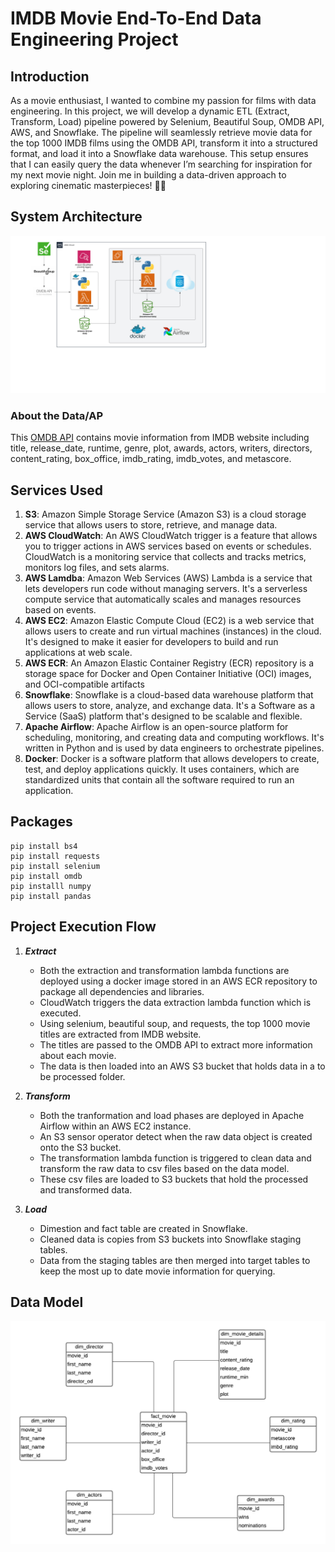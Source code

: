 # IMDB Movie End-To-End Data Engineering Project

## Introduction
As a movie enthusiast, I wanted to combine my passion for films with data engineering. In this project, we will develop a dynamic ETL (Extract, Transform, Load) pipeline powered by Selenium, Beautiful Soup, OMDB API, AWS, and Snowflake. The pipeline will seamlessly retrieve movie data for the top 1000 IMDB films using the OMDB API, transform it into a structured format, and load it into a Snowflake data warehouse. This setup ensures that I can easily query the data whenever I’m searching for inspiration for my next movie night. Join me in building a data-driven approach to exploring cinematic masterpieces! 🎥🍿

## System Architecture
![Architecture Diagram](https://github.com/alycet/movie-data-etl-pipeline/blob/main/IMDB%20Movie%20Pipeline%20Architecture%20-%20Page%201.png)
### About the Data/AP
This [OMDB API](https://www.omdbapi.com/) contains movie information from IMDB website including title, release_date, runtime, genre, plot, awards, actors, writers, directors, content_rating, box_office, imdb_rating, imdb_votes, and metascore. 

## Services Used
1.  **S3**: Amazon Simple Storage Service (Amazon S3) is a cloud storage service that allows users to store, retrieve, and manage data.
2.  **AWS CloudWatch**: An AWS CloudWatch trigger is a feature that allows you to trigger actions in AWS services based on events or schedules. CloudWatch is a monitoring service that collects and tracks metrics, monitors log files, and sets alarms.
3.  **AWS Lamdba**: Amazon Web Services (AWS) Lambda is a service that lets developers run code without managing servers. It's a serverless compute service that automatically scales and manages resources based on events.
4.  **AWS EC2**: Amazon Elastic Compute Cloud (EC2) is a web service that allows users to create and run virtual machines (instances) in the cloud. It's designed to make it easier for developers to build and run applications at web scale.
5.  **AWS ECR**: An Amazon Elastic Container Registry (ECR) repository is a storage space for Docker and Open Container Initiative (OCI) images, and OCI-compatible artifacts
6.  **Snowflake**: Snowflake is a cloud-based data warehouse platform that allows users to store, analyze, and exchange data. It's a Software as a Service (SaaS) platform that's designed to be scalable and flexible.
7.  **Apache Airflow**: Apache Airflow is an open-source platform for scheduling, monitoring, and creating data and computing workflows. It's written in Python and is used by data engineers to orchestrate pipelines.
8.  **Docker**: Docker is a software platform that allows developers to create, test, and deploy applications quickly. It uses containers, which are standardized units that contain all the software required to run an application.

## Packages

```
pip install bs4
pip install requests
pip install selenium
pip install omdb
pip installl numpy
pip install pandas
```

## Project Execution Flow
1. ***Extract***
   
     * Both the extraction and transformation lambda functions are deployed using a docker image stored in an AWS ECR repository to package all dependencies and libraries.
     * CloudWatch triggers the data extraction lambda function which is executed.
     * Using selenium, beautiful soup, and requests, the top 1000 movie titles are extracted from IMDB website.
     * The titles are passed to the OMDB API to extract more information about each movie.
     * The data is then loaded into an AWS S3 bucket that holds data in a to be processed folder. 
  
  

2.  ***Transform***

     * Both the tranformation and load phases are deployed in Apache Airflow within an AWS EC2 instance.
     * An S3 sensor operator detect when the raw data object is created onto the S3 bucket.
     * The transformation lambda function is triggered to clean data and transform the raw data to csv files based on the data model.
     * These csv files are loaded to S3 buckets that hold the processed and transformed data.


3.  ***Load***
   
    * Dimestion and fact table are created in Snowflake.
    * Cleaned data is copies from S3 buckets into Snowflake staging tables.
    * Data from the staging tables are then merged into target tables to keep the most up to date movie information for querying.


## Data Model
![Data Model](https://github.com/alycet/movie-data-etl-pipeline/blob/main/Movie%20DB%20Dimensional%20Model.png)
